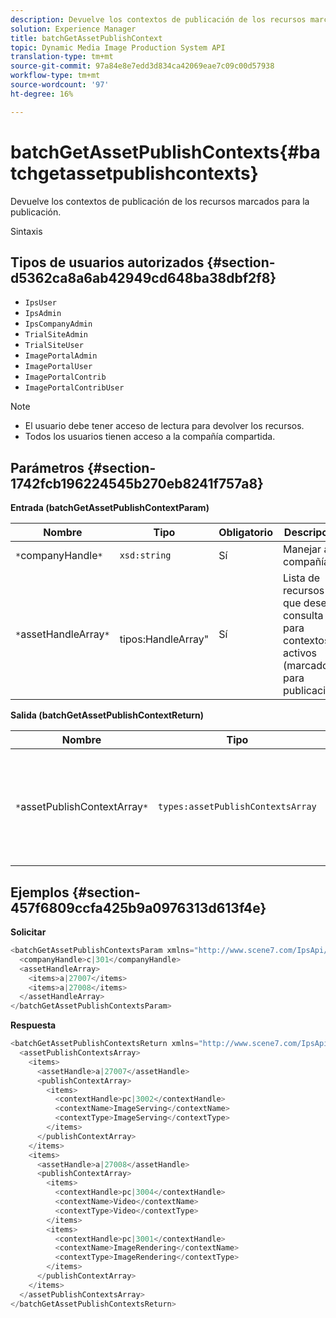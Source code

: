 ```yaml
---
description: Devuelve los contextos de publicación de los recursos marcados para la publicación.
solution: Experience Manager
title: batchGetAssetPublishContext
topic: Dynamic Media Image Production System API
translation-type: tm+mt
source-git-commit: 97a84e8e7edd3d834ca42069eae7c09c00d57938
workflow-type: tm+mt
source-wordcount: '97'
ht-degree: 16%

---
```



# batchGetAssetPublishContexts{#batchgetassetpublishcontexts}

Devuelve los contextos de publicación de los recursos marcados para la publicación.

Sintaxis

## Tipos de usuarios autorizados {#section-d5362ca8a6ab42949cd648ba38dbf2f8}

* `IpsUser`
* `IpsAdmin`
* `IpsCompanyAdmin`
* `TrialSiteAdmin`
* `TrialSiteUser`
* `ImagePortalAdmin`
* `ImagePortalUser`
* `ImagePortalContrib`
* `ImagePortalContribUser`

>[!NOTE]
>
>* El usuario debe tener acceso de lectura para devolver los recursos.
>* Todos los usuarios tienen acceso a la compañía compartida.

>



## Parámetros {#section-1742fcb196224545b270eb8241f757a8}

**Entrada (batchGetAssetPublishContextParam)**

| Nombre | Tipo | Obligatorio | Descripción |
|---|---|---|---|
| `*`companyHandle`*` | `xsd:string` | Sí | Manejar a la compañía. |
| `*`assetHandleArray`*` | ` `tipos:HandleArray&quot; | Sí | Lista de recursos que desea consulta para contextos activos (marcados para publicación). |

**Salida (batchGetAssetPublishContextReturn)**

| Nombre | Tipo | Obligatorio | Descripción |
|---|---|---|---|
| `*`assetPublishContextArray`*` | `types:assetPublishContextsArray` | Sí | Matriz de contextos de publicación en la que se marca cada recurso para la publicación. |

## Ejemplos {#section-457f6809ccfa425b9a0976313d613f4e}

**Solicitar**

```java
<batchGetAssetPublishContextsParam xmlns="http://www.scene7.com/IpsApi/xsd/2011-11-04">
  <companyHandle>c|301</companyHandle>
  <assetHandleArray>
    <items>a|27007</items>
    <items>a|27008</items>
  </assetHandleArray>
</batchGetAssetPublishContextsParam>
```

**Respuesta**

```java
<batchGetAssetPublishContextsReturn xmlns="http://www.scene7.com/IpsApi/xsd/2011-11-04">
  <assetPublishContextsArray>
    <items>
      <assetHandle>a|27007</assetHandle>
      <publishContextArray>
        <items>
          <contextHandle>pc|3002</contextHandle>
          <contextName>ImageServing</contextName>
          <contextType>ImageServing</contextType>
        </items>
      </publishContextArray>
    </items>
    <items>
      <assetHandle>a|27008</assetHandle>
      <publishContextArray>
        <items>
          <contextHandle>pc|3004</contextHandle>
          <contextName>Video</contextName>
          <contextType>Video</contextType>
        </items>
        <items>
          <contextHandle>pc|3001</contextHandle>
          <contextName>ImageRendering</contextName>
          <contextType>ImageRendering</contextType>
        </items>
      </publishContextArray>
    </items>
  </assetPublishContextsArray>
</batchGetAssetPublishContextsReturn>
```

